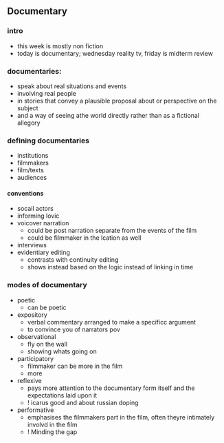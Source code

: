 ## Documentary
### intro
- this week is mostly non fiction
- today is documentary; wednesday reality tv, friday is midterm review

### documentaries:  
- speak about real situations and events
- involving real people 
- in stories that convey a plausible proposal about or perspective on the subject
- and a way of seeing athe world directly rather than as a fictional allegory
<!--theres a film free solo guy free solo el cap and a doc about the doc-->

### defining documentaries
- institutions
- filmmakers
- film/texts
- audiences

#### conventions
- socail actors
- informing lovic
- voicover narration
  - could be post narration separate from the events of the film
  - could be filmmaker in the lcation as well
- interviews
- evidentiary editing
  - contrasts with continuity editing
  - shows instead based on the logic instead of linking in time 

### modes of documentary
- poetic
  - can be poetic 
- expository
  - verbal commentary arranged to make a specificc argument
  - to convince you of narrators pov
- observational
  - fly on the wall
  - showing whats going on
- participatory
  - filmmaker can be more in the film
  - more 
- reflexive
  - pays more attention to the documentary form itself and the expectations laid upon it 
  - ! icarus good and about russian doping
- performative
  - emphasises the filmmakers part in the film, often theyre intimately involvd in the film
  - ! Minding the gap
